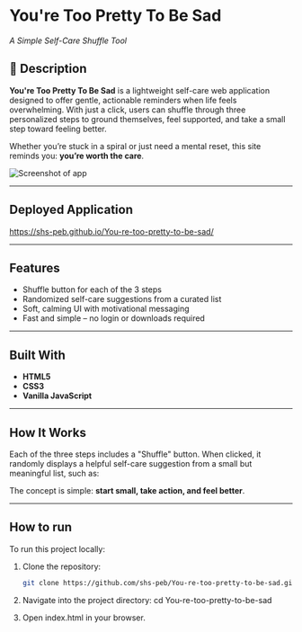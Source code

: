 # You're Too Pretty To Be Sad  
*A Simple Self-Care Shuffle Tool*

## 🌼 Description

**You're Too Pretty To Be Sad** is a lightweight self-care web application designed to offer gentle, actionable reminders when life feels overwhelming. With just a click, users can shuffle through three personalized steps to ground themselves, feel supported, and take a small step toward feeling better.

Whether you’re stuck in a spiral or just need a mental reset, this site reminds you: **you’re worth the care**.

![Screenshot of app](./you're.png)

---

## Deployed Application

https://shs-peb.github.io/You-re-too-pretty-to-be-sad/

---

## Features

- Shuffle button for each of the 3 steps
- Randomized self-care suggestions from a curated list
- Soft, calming UI with motivational messaging
- Fast and simple – no login or downloads required

---

## Built With

- **HTML5**
- **CSS3**
- **Vanilla JavaScript**

---

##  How It Works

Each of the three steps includes a "Shuffle" button. When clicked, it randomly displays a helpful self-care suggestion from a small but meaningful list, such as:

The concept is simple: **start small, take action, and feel better**.

---

## How to run

To run this project locally:

1. Clone the repository:
   ```bash
   git clone https://github.com/shs-peb/You-re-too-pretty-to-be-sad.git
   
2. Navigate into the project directory:
cd You-re-too-pretty-to-be-sad

3. Open index.html in your browser.

